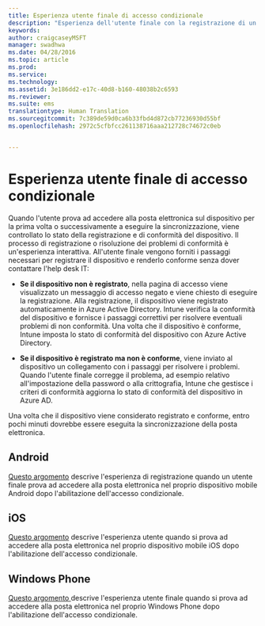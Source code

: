 ```yaml
---
title: Esperienza utente finale di accesso condizionale
description: "Esperienza dell'utente finale con la registrazione di un dispositivo o la risoluzione di conformità dei criteri."
keywords: 
author: craigcaseyMSFT
manager: swadhwa
ms.date: 04/28/2016
ms.topic: article
ms.prod: 
ms.service: 
ms.technology: 
ms.assetid: 3e186dd2-e17c-40d8-b160-48038b2c6593
ms.reviewer: 
ms.suite: ems
translationtype: Human Translation
ms.sourcegitcommit: 7c389de59d0ca6b33fbd4d872cb77236930d55bf
ms.openlocfilehash: 2972c5cfbfcc261138716aaa212728c74672c0eb


---
```


# Esperienza utente finale di accesso condizionale
Quando l'utente prova ad accedere alla posta elettronica sul dispositivo per la prima volta o successivamente a eseguire la sincronizzazione, viene controllato lo stato della registrazione e di conformità del dispositivo. Il processo di registrazione o risoluzione dei problemi di conformità è un'esperienza interattiva. All'utente finale vengono forniti i passaggi necessari per registrare il dispositivo e renderlo conforme senza dover contattare l'help desk IT:

-   **Se il dispositivo non è registrato**, nella pagina di accesso viene visualizzato un messaggio di accesso negato e viene chiesto di eseguire la registrazione. Alla registrazione, il dispositivo viene registrato automaticamente in Azure Active Directory. Intune verifica la conformità del dispositivo e fornisce i passaggi correttivi per risolvere eventuali problemi di non conformità. Una volta che il dispositivo è conforme, Intune imposta lo stato di conformità del dispositivo con Azure Active Directory.

-   **Se il dispositivo è registrato ma non è conforme**, viene inviato al dispositivo un collegamento con i passaggi per risolvere i problemi. Quando l'utente finale corregge il problema, ad esempio relativo all'impostazione della password o alla crittografia, Intune che gestisce i criteri di conformità aggiorna lo stato di conformità del dispositivo in Azure AD.

Una volta che il dispositivo viene considerato registrato e conforme, entro pochi minuti dovrebbe essere eseguita la sincronizzazione della posta elettronica.

## Android

[Questo argomento](end-user-experience-conditional-access-android.md) descrive l'esperienza di registrazione quando un utente finale prova ad accedere alla posta elettronica nel proprio dispositivo mobile Android dopo l'abilitazione dell'accesso condizionale.

## iOS

[Questo argomento](end-user-experience-conditional-access-ios.md) descrive l'esperienza utente quando si prova ad accedere alla posta elettronica nel proprio dispositivo mobile iOS dopo l'abilitazione dell'accesso condizionale.

## Windows Phone

[Questo argomento ](end-user-experience-conditional-access-winphone.md) descrive l'esperienza utente finale quando si prova ad accedere alla posta elettronica nel proprio Windows Phone dopo l'abilitazione dell'accesso condizionale.



<!--HONumber=Jul16_HO3-->


